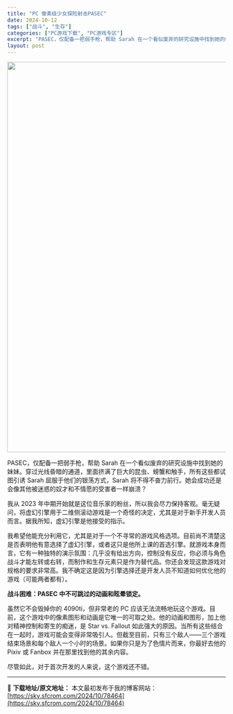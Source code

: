 ```yaml
---
title: "PC 像素级少女探险射击PASEC"
date: 2024-10-12
tags: ["战斗", "生存"]
categories: ["PC游戏下载", "PC游戏专区"]
excerpt: "PASEC，仅配备一把弱手枪，帮助 Sarah 在一个看似废弃的研究设施中找到她的妹妹。穿过光线昏暗的通道，里面挤满了巨大的昆虫、螃蟹和触手，所有这些都试图引诱 Sarah 屈服于他们的银荡方式，Sarah 将不得不奋力前行。她会成功还是会像其他被迷惑的奴才和不情愿的受害者一样崩溃？ 我从 2023&hellip;"
layout: post
---
```


<img class="aligncenter size-full wp-image-78465" src="https://sky.sfcrom.com/wp-content/uploads/2024/10/2024101208393780.webp" alt="" width="600" height="900" />

PASEC，仅配备一把弱手枪，帮助 Sarah 在一个看似废弃的研究设施中找到她的妹妹。穿过光线昏暗的通道，里面挤满了巨大的昆虫、螃蟹和触手，所有这些都试图引诱 Sarah 屈服于他们的银荡方式，Sarah 将不得不奋力前行。她会成功还是会像其他被迷惑的奴才和不情愿的受害者一样崩溃？

我从 2023 年中期开始就是这位音乐家的粉丝，所以我会尽力保持客观。毫无疑问，将虚幻引擎用于二维侧滚动游戏是一个奇怪的决定，尤其是对于新手开发人员而言。据我所知，虚幻引擎是他接受的指示。

<span>我希望他能充分利用它，尤其是对于一个不寻常的游戏风格选项。目前尚不清楚这是否表明他有意选择了虚幻引擎，或者这只是他所上课的首选引擎。就游戏本身而言，它有一种独特的演示氛围：几乎没有给出方向，控制没有反应，你必须与角色战斗才能左转或右转，而制作和生存元素只是作为替代品。你还会发现这款游戏对规格的要求非常高。我不确定这是因为引擎选择还是开发人员不知道如何优化他的游戏（可能两者都有）。</span>

<strong>战斗困难：PASEC 中不可跳过的动画和眩晕锁定。</strong>

<span>虽然它不会毁掉你的 4090ti，但非常老的 PC 应该无法流畅地玩这个游戏。目前，这个游戏中的像素图形和动画是它唯一的可取之处。他的动画和图形，加上他对精神控制和寄生的痴迷，是 Star vs. Fallout 如此强大的原因。当所有这些结合在一起时，游戏可能会变得非常吸引人。但截至目前，只有三个敌人——三个游戏结束场景和每个敌人一个小时的场景。如果你只是为了色情片而来，你最好去他的 Pixiv 或 Fanbox 并在那里找到他的其余内容。</span>

<span>尽管如此，对于首次开发的人来说，这个游戏还不错。</span>

---
📖 **下载地址/原文地址：** 本文最初发布于我的博客网站：[https://sky.sfcrom.com/2024/10/78464](https://sky.sfcrom.com/2024/10/78464)
